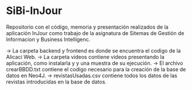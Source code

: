 # SiBi-InJour
Repositorio con el código, memoria y presentación realizados de la aplicación InJour como trabajo de la asignatura de Sitemas de Gestión de Informacion y Business Intelligenc.

-> La carpeta backend y frontend es donde se encuentra el codigo de la Alicaci Web.
-> La carpeta videos contiene videos presentando la aplicación, como instalarla y y una muestra de su ejecución.
-> El archivo crearBBDD.txt contiene el codigo necesario para la creación de la base de datos en Neo4J.
-> revistasUsadas.csv contiene todos los datos de las revistas introducidas en la base de datos.

